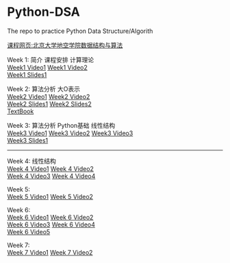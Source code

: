 # Python-DSA
The repo to practice Python Data Structure/Algorith  

[课程网页:北京大学地空学院数据结构与算法](http://gis4g.pku.edu.cn/course/pythonds/)  

Week 1: 简介 课程安排  计算理论  
[Week1 Video1](https://www.bilibili.com/video/BV1S741177C9?p=1)    [Week1 Video2](https://www.bilibili.com/video/BV1V7411M7YV)  
[Week1 Slides1](/Slides/week1/sessdsa2020-00.pdf)  

Week 2: 算法分析 大O表示  
[Week2 Video1](https://www.bilibili.com/video/BV1eE411n7q2)    [Week2 Video2](https://www.bilibili.com/video/BV1eE411n79a?p=3)  
[Week2 Slides1](/Slides/week2/sessdsa2020-02.pdf)    [Week2 Slides2](/Slides/week2/sessdsa2020-04.pdf)  
[TextBook](https://runestone.academy/runestone/books/published/pythonds/AlgorithmAnalysis/toctree.html)  

Week 3:  算法分析 Python基础  线性结构  
[Week3 Video1](https://www.bilibili.com/video/BV17E411478j)    [Week3 Video2](https://www.bilibili.com/video/BV1wE411g7F3)    [Week3 Video3](https://www.bilibili.com/video/BV13E411g7VL)    
[Week3 Slides1](/Slides/week3/sessdsa2020-05.pdf)  

---

Week 4: 线性结构  
[Week 4 Video1](https://www.bilibili.com/video/BV1QE411N7c5)    [Week 4 Video2](https://www.bilibili.com/video/BV1NE411j7gj)    
[Week 4 Video3](https://www.bilibili.com/video/BV1iE411G7Qp)    [Week 4 Video4](https://www.bilibili.com/video/BV1zE411G7hx)  

Week 5:   
[Week 5 Video1](https://www.bilibili.com/video/BV127411d7jR)    [Week 5 Video2](https://www.bilibili.com/video/BV1GE411N7f1)  

Week 6:   
[Week 6 Video1](https://www.bilibili.com/video/BV1S7411y7Zd)    [Week 6 Video2](https://www.bilibili.com/video/BV1w741117w4)    
[Week 6 Video3](https://www.bilibili.com/video/BV1xV411f7gK)    [Week 6 Video4](https://www.bilibili.com/video/BV1ie411x7pP)    
[Week 6 Video5](https://www.bilibili.com/video/BV1n54y1d7Gi)  

Week 7:   
[Week 7 Video1](https://www.bilibili.com/video/BV1MC4y1s7mm)    [Week 7 Video2](https://www.bilibili.com/video/BV1pK4y1r7r2)     